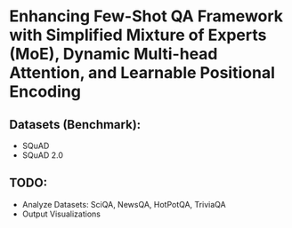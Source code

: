 # Enhancing Few-Shot QA Framework with Simplified Mixture of Experts (MoE), Dynamic Multi-head Attention, and Learnable Positional Encoding

## Datasets (Benchmark):

- SQuAD
- SQuAD 2.0

## TODO:

- Analyze Datasets: SciQA, NewsQA, HotPotQA, TriviaQA
- Output Visualizations
